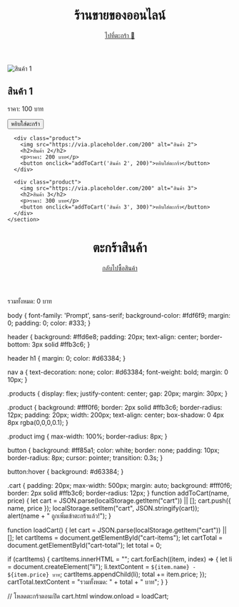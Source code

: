 <!DOCTYPE html>
<html lang="th">
<head>
  <meta charset="UTF-8">
  <meta name="viewport" content="width=device-width, initial-scale=1.0">
  <title>ร้านขายของ</title>
  <link rel="stylesheet" href="style.css">
</head>
<body>
  <header>
    <h1>ร้านขายของออนไลน์</h1>
    <nav>
      <a href="cart.html">ไปที่ตะกร้า 🛒</a>
    </nav>
  </header>

  <main>
    <section class="products">
      <div class="product">
        <img src="https://via.placeholder.com/200" alt="สินค้า 1">
        <h2>สินค้า 1</h2>
        <p>ราคา: 100 บาท</p>
        <button onclick="addToCart('สินค้า 1', 100)">หยิบใส่ตะกร้า</button>
      </div>

      <div class="product">
        <img src="https://via.placeholder.com/200" alt="สินค้า 2">
        <h2>สินค้า 2</h2>
        <p>ราคา: 200 บาท</p>
        <button onclick="addToCart('สินค้า 2', 200)">หยิบใส่ตะกร้า</button>
      </div>

      <div class="product">
        <img src="https://via.placeholder.com/200" alt="สินค้า 3">
        <h2>สินค้า 3</h2>
        <p>ราคา: 300 บาท</p>
        <button onclick="addToCart('สินค้า 3', 300)">หยิบใส่ตะกร้า</button>
      </div>
    </section>
  </main>

  <script src="script.js"></script>
</body>
</html>
<!DOCTYPE html>
<html lang="th">
<head>
  <meta charset="UTF-8">
  <meta name="viewport" content="width=device-width, initial-scale=1.0">
  <title>ตะกร้าสินค้า</title>
  <link rel="stylesheet" href="style.css">
</head>
<body>
  <header>
    <h1>ตะกร้าสินค้า</h1>
    <nav>
      <a href="index.html">กลับไปซื้อสินค้า</a>
    </nav>
  </header>

  <main>
    <section class="cart">
      <ul id="cart-items"></ul>
      <p id="cart-total">รวมทั้งหมด: 0 บาท</p>
    </section>
  </main>

  <script src="script.js"></script>
</body>
</html>
body {
  font-family: 'Prompt', sans-serif;
  background-color: #fdf6f9;
  margin: 0;
  padding: 0;
  color: #333;
}

header {
  background: #ffd6e8;
  padding: 20px;
  text-align: center;
  border-bottom: 3px solid #ffb3c6;
}

header h1 {
  margin: 0;
  color: #d63384;
}

nav a {
  text-decoration: none;
  color: #d63384;
  font-weight: bold;
  margin: 0 10px;
}

.products {
  display: flex;
  justify-content: center;
  gap: 20px;
  margin: 30px;
}

.product {
  background: #fff0f6;
  border: 2px solid #ffb3c6;
  border-radius: 12px;
  padding: 20px;
  width: 200px;
  text-align: center;
  box-shadow: 0 4px 8px rgba(0,0,0,0.1);
}

.product img {
  max-width: 100%;
  border-radius: 8px;
}

button {
  background: #ff85a1;
  color: white;
  border: none;
  padding: 10px;
  border-radius: 8px;
  cursor: pointer;
  transition: 0.3s;
}

button:hover {
  background: #d63384;
}

.cart {
  padding: 20px;
  max-width: 500px;
  margin: auto;
  background: #fff0f6;
  border: 2px solid #ffb3c6;
  border-radius: 12px;
}
function addToCart(name, price) {
  let cart = JSON.parse(localStorage.getItem("cart")) || [];
  cart.push({ name, price });
  localStorage.setItem("cart", JSON.stringify(cart));
  alert(name + " ถูกเพิ่มเข้าตะกร้าแล้ว!");
}

function loadCart() {
  let cart = JSON.parse(localStorage.getItem("cart")) || [];
  let cartItems = document.getElementById("cart-items");
  let cartTotal = document.getElementById("cart-total");
  let total = 0;

  if (cartItems) {
    cartItems.innerHTML = "";
    cart.forEach((item, index) => {
      let li = document.createElement("li");
      li.textContent = `${item.name} - ${item.price} บาท`;
      cartItems.appendChild(li);
      total += item.price;
    });
    cartTotal.textContent = "รวมทั้งหมด: " + total + " บาท";
  }
}

// โหลดตะกร้าตอนเปิด cart.html
window.onload = loadCart;
